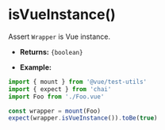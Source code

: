 # isVueInstance()

Assert `Wrapper` is Vue instance.

- **Returns:** `{boolean}`

- **Example:**

```js
import { mount } from '@vue/test-utils'
import { expect } from 'chai'
import Foo from './Foo.vue'

const wrapper = mount(Foo)
expect(wrapper.isVueInstance()).toBe(true)
 ```
